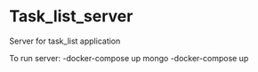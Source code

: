 # Task_list_server
Server for task_list application

To run server:
-docker-compose up mongo
-docker-compose up